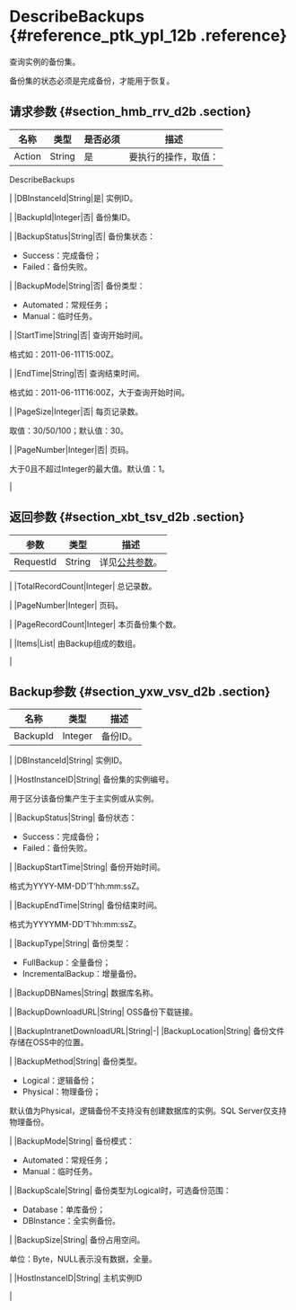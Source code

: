 # DescribeBackups {#reference_ptk_ypl_12b .reference}

查询实例的备份集。

备份集的状态必须是完成备份，才能用于恢复。

## 请求参数 {#section_hmb_rrv_d2b .section}

|名称|类型|是否必须|描述|
|--|--|----|--|
|Action|String|是| 要执行的操作，取值：

 DescribeBackups

 |
|DBInstanceId|String|是| 实例ID。

 |
|BackupId|Integer|否| 备份集ID。

 |
|BackupStatus|String|否| 备份集状态：

 -   Success：完成备份；
-   Failed：备份失败。

 |
|BackupMode|String|否| 备份类型：

 -   Automated：常规任务；
-   Manual：临时任务。

 |
|StartTime|String|否| 查询开始时间。

 格式如：2011-06-11T15:00Z。

 |
|EndTime|String|否| 查询结束时间。

 格式如：2011-06-11T16:00Z，大于查询开始时间。

 |
|PageSize|Integer|否| 每页记录数。

 取值：30/50/100；默认值：30。

 |
|PageNumber|Integer|否| 页码。

 大于0且不超过Integer的最大值。默认值：1。

 |

## 返回参数 {#section_xbt_tsv_d2b .section}

|参数|类型|描述|
|--|--|--|
|RequestId|String| 详见[公共参数](intl.zh-CN/API参考/使用API/公共参数.md#)。

 |
|TotalRecordCount|Integer| 总记录数。

 |
|PageNumber|Integer| 页码。

 |
|PageRecordCount|Integer| 本页备份集个数。

 |
|Items|List| 由Backup组成的数组。

 |

## Backup参数 {#section_yxw_vsv_d2b .section}

|名称|类型|描述|
|--|--|--|
|BackupId|Integer| 备份ID。

 |
|DBInstanceId|String| 实例ID。

 |
|HostInstanceID|String| 备份集的实例编号。

 用于区分该备份集产生于主实例或从实例。

 |
|BackupStatus|String| 备份状态：

 -   Success：完成备份；
-   Failed：备份失败。

 |
|BackupStartTime|String| 备份开始时间。

 格式为YYYY-MM-DD’T’hh:mm:ssZ。

 |
|BackupEndTime|String| 备份结束时间。

 格式为YYYYMM-DD’T’hh:mm:ssZ。

 |
|BackupType|String| 备份类型：

 -   FullBackup：全量备份；
-   IncrementalBackup：增量备份。

 |
|BackupDBNames|String| 数据库名称。

 |
|BackupDownloadURL|String| OSS备份下载链接。

 |
|BackupIntranetDownloadURL|String|-|
|BackupLocation|String| 备份文件存储在OSS中的位置。

 |
|BackupMethod|String| 备份类型。

 -   Logical：逻辑备份；
-   Physical：物理备份；

 默认值为Physical，逻辑备份不支持没有创建数据库的实例。SQL Server仅支持物理备份。

 |
|BackupMode|String| 备份模式：

 -   Automated：常规任务；
-   Manual：临时任务。

 |
|BackupScale|String| 备份类型为Logical时，可选备份范围：

 -   Database：单库备份；
-   DBInstance：全实例备份。

 |
|BackupSize|String| 备份占用空间。

 单位：Byte，NULL表示没有数据，全量。

 |
|HostInstanceID|String| 主机实例ID

 |

